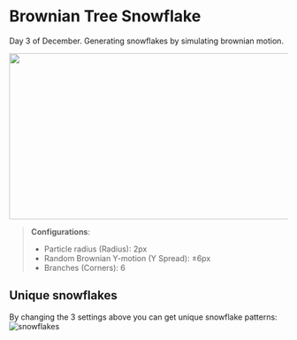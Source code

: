# Brownian Tree Snowflake 
Day 3 of December. Generating snowflakes by simulating brownian motion.



<p align="center"><img width="533" height="300" src="https://user-images.githubusercontent.com/111876987/205454697-17a8763e-aa2b-4c67-8b61-611c4b8443b2.gif">
  </p>
  
> **Configurations**: 
>
>- Particle radius (Radius): 2px
>- Random Brownian Y-motion (Y Spread): ±6px
>- Branches (Corners): 6

## Unique snowflakes

By changing the 3 settings above you can get unique snowflake patterns:
![snowflakes](https://user-images.githubusercontent.com/111876987/205454981-e86ccabe-f32b-4029-bd97-e61ddc714178.png)
